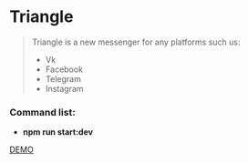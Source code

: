 # Triangle

> Triangle is a new messenger for any platforms such us:
> * Vk
> * Facebook
> * Telegram
> * Instagram

### Command list:
* **npm run start:dev**

[DEMO](https://shtikov.github.io/VK-messager/)
